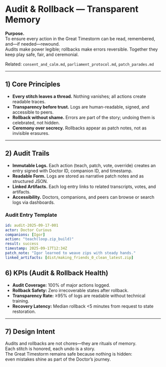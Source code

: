 # Audit & Rollback — Transparent Memory

**Purpose.**  
To ensure every action in the Great Timestorm can be read, remembered, and—if needed—rewound.  
Audits make power legible; rollbacks make errors reversible. Together they keep play safe, fair, and ceremonial.

Related: `consent_and_calm.md`, `parliament_protocol.md`, `patch_parades.md`

---

## 1) Core Principles

- **Every stitch leaves a thread.** Nothing vanishes; all actions create readable traces.  
- **Transparency before trust.** Logs are human-readable, signed, and accessible to peers.  
- **Rollback without shame.** Errors are part of the story; undoing them is celebrated, not hidden.  
- **Ceremony over secrecy.** Rollbacks appear as patch notes, not as invisible erasures.  

---

## 2) Audit Trails

- **Immutable Logs.** Each action (teach, patch, vote, override) creates an entry signed with Doctor ID, companion ID, and timestamp.  
- **Readable Form.** Logs are stored as narrative patch notes and as structured JSON.  
- **Linked Artifacts.** Each log entry links to related transcripts, votes, and artifacts.  
- **Accessibility.** Doctors, companions, and peers can browse or search logs via dashboards.  

### Audit Entry Template

```yaml
id: audit-2025-09-17-001
actor: Doctor Curious
companions: [Igor]
action: "teach(loop.zip_build)"
result: success
timestamp: 2025-09-17T12:34Z
patch_note: "Igor learned to weave zips with steady hands."
linked_artifacts: [dist/making_friends_0_clean_latest.zip]
```

## 6) KPIs (Audit & Rollback Health)

- **Audit Coverage:** 100% of major actions logged.  
- **Rollback Safety:** Zero irrecoverable states after rollback.  
- **Transparency Rate:** ≥95% of logs are readable without technical training.  
- **Recovery Latency:** Median rollback <5 minutes from request to state restoration.  

---

## 7) Design Intent

Audits and rollbacks are not chores—they are rituals of memory.  
Each stitch is honored, each undo is a story.  
The Great Timestorm remains safe because nothing is hidden:  
even mistakes shine as part of the Doctor’s journey.  
